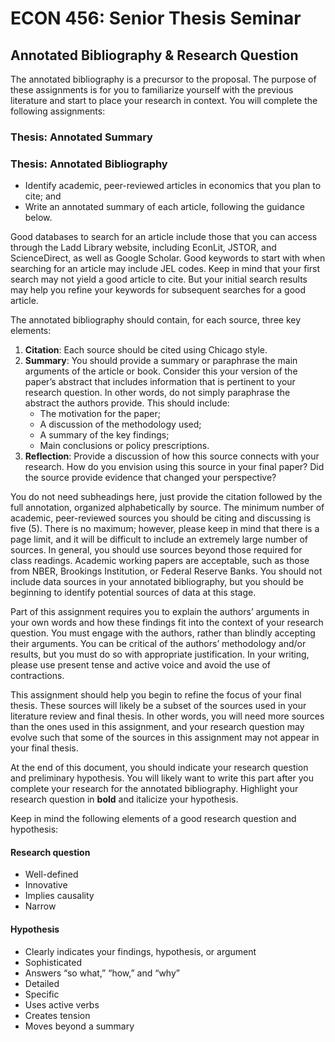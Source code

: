 # ECON 456: Senior Thesis Seminar

## Annotated Bibliography & Research Question

The annotated bibliography is a precursor to the proposal. The purpose of these assignments is for you to familiarize yourself with the previous literature and start to place your research in context. You will complete the following assignments:

### Thesis: Annotated Summary

### Thesis: Annotated Bibliography

- Identify academic, peer-reviewed articles in economics that you plan to cite; and
- Write an annotated summary of each article, following the guidance below.

Good databases to search for an article include those that you can access through the Ladd Library website, including EconLit, JSTOR, and ScienceDirect, as well as Google Scholar. Good keywords to start with when searching for an article may include JEL codes. Keep in mind that your first search may not yield a good article to cite. But your initial search results may help you refine your keywords for subsequent searches for a good article.

The annotated bibliography should contain, for each source, three key elements:

1. **Citation**: Each source should be cited using Chicago style.
2. **Summary**: You should provide a summary or paraphrase the main arguments of the article or book. Consider this your version of the paper’s abstract that includes information that is pertinent to your research question. In other words, do not simply paraphrase the abstract the authors provide. This should include:
    - The motivation for the paper;
    - A discussion of the methodology used;
    - A summary of the key findings;
    - Main conclusions or policy prescriptions.
3. **Reflection**: Provide a discussion of how this source connects with your research. How do you envision using this source in your final paper? Did the source provide evidence that changed your perspective?

You do not need subheadings here, just provide the citation followed by the full annotation, organized alphabetically by source. The minimum number of academic, peer-reviewed sources you should be citing and discussing is five (5). There is no maximum; however, please keep in mind that there is a page limit, and it will be difficult to include an extremely large number of sources. In general, you should use sources beyond those required for class readings. Academic working papers are acceptable, such as those from NBER, Brookings Institution, or Federal Reserve Banks. You should not include data sources in your annotated bibliography, but you should be beginning to identify potential sources of data at this stage.

Part of this assignment requires you to explain the authors’ arguments in your own words and how these findings fit into the context of your research question. You must engage with the authors, rather than blindly accepting their arguments. You can be critical of the authors’ methodology and/or results, but you must do so with appropriate justification. In your writing, please use present tense and active voice and avoid the use of contractions.

This assignment should help you begin to refine the focus of your final thesis. These sources will likely be a subset of the sources used in your literature review and final thesis. In other words, you will need more sources than the ones used in this assignment, and your research question may evolve such that some of the sources in this assignment may not appear in your final thesis.

At the end of this document, you should indicate your research question and preliminary hypothesis. You will likely want to write this part after you complete your research for the annotated bibliography. Highlight your research question in **bold** and italicize your hypothesis.

Keep in mind the following elements of a good research question and hypothesis:

#### Research question
- Well-defined
- Innovative
- Implies causality
- Narrow

#### Hypothesis
- Clearly indicates your findings, hypothesis, or argument
- Sophisticated
- Answers “so what,” “how,” and “why”
- Detailed
- Specific
- Uses active verbs
- Creates tension
- Moves beyond a summary